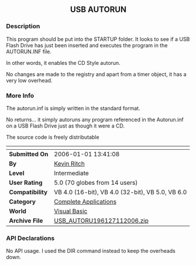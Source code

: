 ﻿<div align="center">

## USB AUTORUN


</div>

### Description

This program should be put into the STARTUP folder. It looks to see if a USB Flash Drive has just been inserted and executes the program in the AUTORUN.INF file.

In other words, it enables the CD Style autorun.

No changes are made to the registry and apart from a timer object, it has a very low overhead.
 
### More Info
 
The autorun.inf is simply written in the standard format.

No returns... it simply autoruns any program referenced in the Autorun.inf on a USB Flash Drive just as though it were a CD.

The source code is freely distributable


<span>             |<span>
---                |---
**Submitted On**   |2006-01-01 13:41:08
**By**             |[Kevin Ritch](https://github.com/Planet-Source-Code/PSCIndex/blob/master/ByAuthor/kevin-ritch.md)
**Level**          |Intermediate
**User Rating**    |5.0 (70 globes from 14 users)
**Compatibility**  |VB 4\.0 \(16\-bit\), VB 4\.0 \(32\-bit\), VB 5\.0, VB 6\.0
**Category**       |[Complete Applications](https://github.com/Planet-Source-Code/PSCIndex/blob/master/ByCategory/complete-applications__1-27.md)
**World**          |[Visual Basic](https://github.com/Planet-Source-Code/PSCIndex/blob/master/ByWorld/visual-basic.md)
**Archive File**   |[USB\_AUTORU196127112006\.zip](https://github.com/Planet-Source-Code/kevin-ritch-usb-autorun__1-63877/archive/master.zip)

### API Declarations

No API usage. I used the DIR command instead to keep the overheads down.





